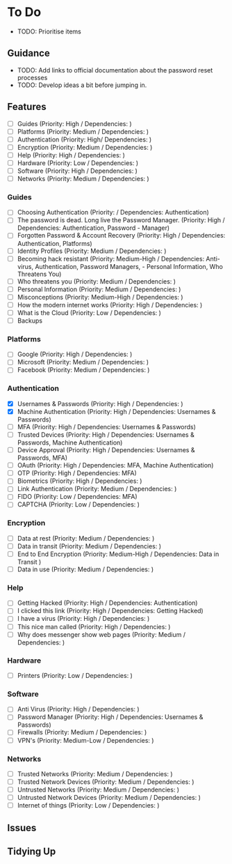 # To Do

- TODO: Prioritise items

## Guidance

- TODO: Add links to official documentation about the password reset processes
- TODO: Develop ideas a bit before jumping in.

## Features

- [ ] Guides (Priority: High / Dependencies: )
- [ ] Platforms (Priority: Medium / Dependencies: )
- [ ] Authentication (Priority: High/ Dependencies: )
- [ ] Encryption (Priority: Medium / Dependencies: )
- [ ] Help (Priority: High / Dependencies: )
- [ ] Hardware (Priority: Low / Dependencies: )
- [ ] Software (Priority: High / Dependencies: )
- [ ] Networks (Priority: Medium / Dependencies: )

### Guides

- [ ] Choosing Authentication (Priority: / Dependencies: Authentication)
- [ ] The password is dead. Long live the Password Manager. (Priority: High / Dependencies: Authentication, Password - Manager)
- [ ] Forgotten Password & Account Recovery (Priority: High / Dependencies: Authentication, Platforms)
- [ ] Identity Profiles (Priority: Medium / Dependencies: )
- [ ] Becoming hack resistant (Priority: Medium-High / Dependencies: Anti-virus, Authentication, Password Managers, - Personal Information, Who Threatens You)
- [ ] Who threatens you (Priority: Medium / Dependencies: )
- [ ] Personal Information (Priority: Medium / Dependencies: )
- [ ] Misconceptions (Priority: Medium-High / Dependencies: )
- [ ] How the modern internet works (Priority: High / Dependencies: )
- [ ] What is the Cloud (Priority: Low / Dependencies: )
- [ ] Backups

### Platforms

- [ ] Google (Priority: High / Dependencies: )
- [ ] Microsoft (Priority: Medium / Dependencies: )
- [ ] Facebook (Priority: Medium / Dependencies: )

### Authentication

- [X] Usernames & Passwords (Priority: High / Dependencies: )
- [X] Machine Authentication (Priority: High / Dependencies: Usernames & Passwords)
- [ ] MFA (Priority: High / Dependencies: Usernames & Passwords)
- [ ] Trusted Devices (Priority: High / Dependencies: Usernames & Passwords, Machine Authentication)
- [ ] Device Approval (Priority: High / Dependencies: Usernames & Passwords, MFA)
- [ ] OAuth (Priority: High / Dependencies: MFA, Machine Authentication)
- [ ] OTP (Priority: High / Dependencies: MFA)
- [ ] Biometrics (Priority: High / Dependencies: )
- [ ] Link Authentication (Priority: Medium / Dependencies: )
- [ ] FIDO (Priority: Low / Dependencies: MFA)
- [ ] CAPTCHA (Priority: Low / Dependencies: )

### Encryption

- [ ] Data at rest (Priority: Medium / Dependencies: )
- [ ] Data in transit (Priority: Medium / Dependencies: )
- [ ] End to End Encryption (Priority: Medium-High / Dependencies: Data in Transit )
- [ ] Data in use (Priority: Medium / Dependencies: )

### Help

- [ ] Getting Hacked (Priority: High / Dependencies: Authentication)
- [ ] I clicked this link (Priority: High / Dependencies: Getting Hacked)
- [ ] I have a virus (Priority: High / Dependencies: )
- [ ] This nice man called (Priority: High / Dependencies: )
- [ ] Why does messenger show web pages (Priority: Medium / Dependencies: )

### Hardware

- [ ] Printers (Priority: Low / Dependencies: )

### Software

- [ ] Anti Virus (Priority: High / Dependencies: )
- [ ] Password Manager (Priority: High / Dependencies: Usernames & Passwords)
- [ ] Firewalls (Priority: Medium / Dependencies: )
- [ ] VPN's (Priority: Medium-Low / Dependencies: )

### Networks

- [ ] Trusted Networks (Priority: Medium / Dependencies: )
- [ ] Trusted Network Devices (Priority: Medium / Dependencies: )
- [ ] Untrusted Networks (Priority: Medium / Dependencies: )
- [ ] Untrusted Network Devices (Priority: Medium / Dependencies: )
- [ ] Internet of things (Priority: Low / Dependencies: )

## Issues

## Tidying Up
